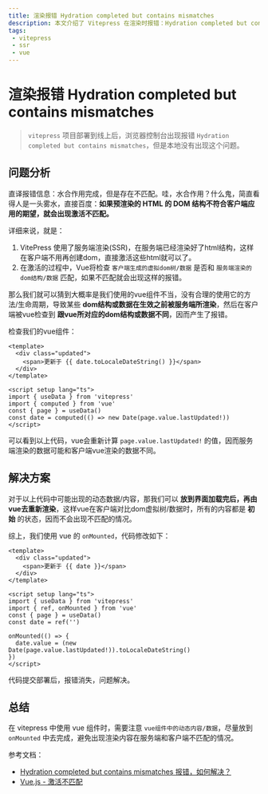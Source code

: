 ```yaml
---
title: 渲染报错 Hydration completed but contains mismatches
description: 本文介绍了 Vitepress 在渲染时报错：Hydration completed but contains mismatches，并对此错误做了介绍和解决办法
tags: 
 - vitepress
 - ssr
 - vue
---
```


# 渲染报错 Hydration completed but contains mismatches

>`vitepress` 项目部署到线上后，浏览器控制台出现报错 `Hydration completed but contains mismatches`，但是本地没有出现这个问题。

## 问题分析

直译报错信息：水合作用完成，但是存在不匹配。哇，水合作用？什么鬼，简直看得人是一头雾水，直接百度：**如果预渲染的 HTML 的 DOM 结构不符合客户端应用的期望，就会出现激活不匹配。**

详细来说，就是：
1. VitePress 使用了服务端渲染(SSR)，在服务端已经渲染好了html结构，这样在客户端不用再创建dom，直接激活这些html就可以了。
2. 在激活的过程中，Vue将检查 `客户端生成的虚拟dom树/数据` 是否和 `服务端渲染的dom结构/数据` 匹配，如果不匹配就会出现这样的报错。

那么我们就可以猜到大概率是我们使用的vue组件不当，没有合理的使用它的方法/生命周期，导致某些 **dom结构或数据在生效之前被服务端所渲染**，然后在客户端被vue检查到 **跟vue所对应的dom结构或数据不同**，因而产生了报错。

检查我们的vue组件：

```vue twoslash
<template>
  <div class="updated">
    <span>更新于 {{ date.toLocaleDateString() }}</span>
  </div>
</template>

<script setup lang="ts">
import { useData } from 'vitepress'
import { computed } from 'vue'
const { page } = useData()
const date = computed(() => new Date(page.value.lastUpdated!))
</script>
```
可以看到以上代码，vue会重新计算 `page.value.lastUpdated!` 的值，因而服务端渲染的数据可能和客户端vue渲染的数据不同。

## 解决方案

对于以上代码中可能出现的动态数据/内容，那我们可以 **放到界面加载完后，再由vue去重新渲染**，这样vue在客户端对比dom虚拟树/数据时，所有的内容都是 **初始** 的状态，因而不会出现不匹配的情况。

综上，我们使用 vue 的 `onMounted`，代码修改如下：
```vue twoslash
<template>
  <div class="updated">
    <span>更新于 {{ date }}</span>
  </div>
</template>

<script setup lang="ts">
import { useData } from 'vitepress'
import { ref, onMounted } from 'vue'
const { page } = useData()
const date = ref('')

onMounted(() => {
  date.value = (new Date(page.value.lastUpdated!)).toLocaleDateString()
})
</script>
```

代码提交部署后，报错消失，问题解决。

## 总结

在 vitepress 中使用 vue 组件时，需要注意 `vue组件中的动态内容/数据`，尽量放到 `onMounted` 中去完成，避免出现渲染内容在服务端和客户端不匹配的情况。


参考文档：
+ [Hydration completed but contains mismatches 报错，如何解决？](https://www.cnblogs.com/changxue/p/17735469.html)
+ [Vue.js - 激活不匹配](https://cn.vuejs.org/guide/scaling-up/ssr#hydration-mismatch)

